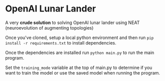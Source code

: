 # OpenAI Lunar Lander
A very **crude solution** to solving OpenAI lunar lander using NEAT (neuroevolution of augmenting topologies)

Once you've cloned, setup a local python environment and then run `pip install -r requirements.txt` to install dependencies.

Once the dependencies are installed run `python main.py` to run the main program.

Set the `training_mode` variable at the top of main.py to determine if you want to train the model or use the saved model when running the program.
